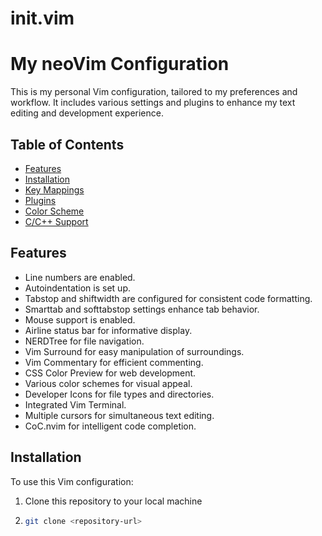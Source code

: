 # init.vim
# My neoVim Configuration

This is my personal Vim configuration, tailored to my preferences and workflow. It includes various settings and plugins to enhance my text editing and development experience.

## Table of Contents
- [Features](#features)
- [Installation](#installation)
- [Key Mappings](#key-mappings)
- [Plugins](#plugins)
- [Color Scheme](#color-scheme)
- [C/C++ Support](#cc-support)

## Features

- Line numbers are enabled.
- Autoindentation is set up.
- Tabstop and shiftwidth are configured for consistent code formatting.
- Smarttab and softtabstop settings enhance tab behavior.
- Mouse support is enabled.
- Airline status bar for informative display.
- NERDTree for file navigation.
- Vim Surround for easy manipulation of surroundings.
- Vim Commentary for efficient commenting.
- CSS Color Preview for web development.
- Various color schemes for visual appeal.
- Developer Icons for file types and directories.
- Integrated Vim Terminal.
- Multiple cursors for simultaneous text editing.
- CoC.nvim for intelligent code completion.

## Installation

To use this Vim configuration:

1. Clone this repository to your local machine
2. ```bash
   git clone <repository-url>
